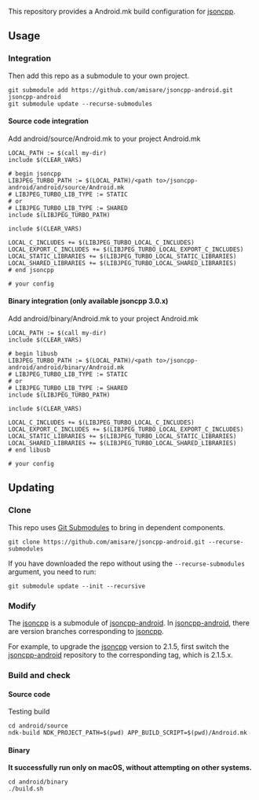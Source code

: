 This repository provides a Android.mk build configuration for [jsoncpp](https://github.com/open-source-parsers/jsoncpp.git).

## Usage

### Integration

Then add this repo as a submodule to your own project.

```
git submodule add https://github.com/amisare/jsoncpp-android.git jsoncpp-android
git submodule update --recurse-submodules
```

#### Source code integration

Add android/source/Android.mk to your project Android.mk

```
LOCAL_PATH := $(call my-dir)
include $(CLEAR_VARS)

# begin jsoncpp
LIBJPEG_TURBO_PATH := $(LOCAL_PATH)/<path to>/jsoncpp-android/android/source/Android.mk
# LIBJPEG_TURBO_LIB_TYPE := STATIC
# or
# LIBJPEG_TURBO_LIB_TYPE := SHARED
include $(LIBJPEG_TURBO_PATH)

include $(CLEAR_VARS)

LOCAL_C_INCLUDES += $(LIBJPEG_TURBO_LOCAL_C_INCLUDES)
LOCAL_EXPORT_C_INCLUDES += $(LIBJPEG_TURBO_LOCAL_EXPORT_C_INCLUDES)
LOCAL_STATIC_LIBRARIES += $(LIBJPEG_TURBO_LOCAL_STATIC_LIBRARIES)
LOCAL_SHARED_LIBRARIES += $(LIBJPEG_TURBO_LOCAL_SHARED_LIBRARIES)
# end jsoncpp

# your config
```

#### Binary integration (only available jsoncpp 3.0.x)

Add android/binary/Android.mk to your project Android.mk

```
LOCAL_PATH := $(call my-dir)
include $(CLEAR_VARS)

# begin libusb
LIBJPEG_TURBO_PATH := $(LOCAL_PATH)/<path to>/jsoncpp-android/android/binary/Android.mk
# LIBJPEG_TURBO_LIB_TYPE := STATIC
# or
# LIBJPEG_TURBO_LIB_TYPE := SHARED
include $(LIBJPEG_TURBO_PATH)

include $(CLEAR_VARS)

LOCAL_C_INCLUDES += $(LIBJPEG_TURBO_LOCAL_C_INCLUDES)
LOCAL_EXPORT_C_INCLUDES += $(LIBJPEG_TURBO_LOCAL_EXPORT_C_INCLUDES)
LOCAL_STATIC_LIBRARIES += $(LIBJPEG_TURBO_LOCAL_STATIC_LIBRARIES)
LOCAL_SHARED_LIBRARIES += $(LIBJPEG_TURBO_LOCAL_SHARED_LIBRARIES)
# end libusb

# your config
```

## Updating

### Clone

This repo uses [Git Submodules](https://git-scm.com/book/en/v2/Git-Tools-Submodules) to bring in dependent components.

```
git clone https://github.com/amisare/jsoncpp-android.git --recurse-submodules
```

If you have downloaded the repo without using the `--recurse-submodules` argument, you need to run:
```
git submodule update --init --recursive
```

### Modify

The [jsoncpp](https://github.com/open-source-parsers/jsoncpp.git) is a submodule of [jsoncpp-android](https://github.com/amisare/jsoncpp-android.git). In [jsoncpp-android](https://github.com/amisare/jsoncpp-android.git), there are version branches corresponding to [jsoncpp](https://github.com/open-source-parsers/jsoncpp.git).

For example, to upgrade the [jsoncpp](https://github.com/open-source-parsers/jsoncpp.git) version to 2.1.5, first switch the [jsoncpp-android](https://github.com/amisare/jsoncpp-android.git) repository to the corresponding tag, which is 2.1.5.x.

### Build and check
#### Source code

Testing build

```
cd android/source
ndk-build NDK_PROJECT_PATH=$(pwd) APP_BUILD_SCRIPT=$(pwd)/Android.mk
```

#### Binary

**It successfully run only on macOS, without attempting on other systems.**

```
cd android/binary
./build.sh
```
